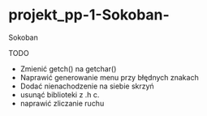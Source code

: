 # projekt_pp-1-Sokoban-

Sokoban

TODO

- Zmienić getch() na getchar()
- Naprawić generowanie menu przy błędnych znakach
- Dodać nienachodzenie na siebie skrzyń
- usunąć biblioteki z .h c.
- naprawić zliczanie ruchu

